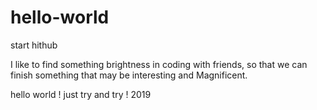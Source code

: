 # hello-world
start hithub

I like to find something brightness in coding with friends, so that we can finish something that may be interesting and Magnificent.

hello world !
just try and try !
2019
